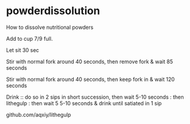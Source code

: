 # powderdissolution
How to dissolve nutritional powders

Add to cup 7/9 full. 

Let sit 30 sec

Stir with normal fork around 40 seconds, then remove fork & wait 85 seconds

Stir with normal fork around 40 seconds, then keep fork in & wait 120 seconds

Drink :: do so in 2 sips in short succession, then wait 5-10 seconds : then lithegulp :  then wait 5 5-10 seconds & drink until satiated in 1 sip

github.com/aqxiy/lithegulp
